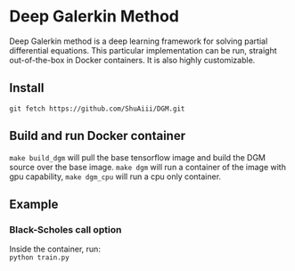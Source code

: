 # Deep Galerkin Method

Deep Galerkin method is a deep learning framework for solving partial 
differential equations. This particular implementation can be run, straight 
out-of-the-box in Docker containers. It is also highly customizable.

## Install
`git fetch https://github.com/ShuAiii/DGM.git`

## Build and run Docker container
`make build_dgm` will pull the base tensorflow image and build the DGM source
over the base image. `make dgm` will run a container of the image with gpu capability, 
`make dgm_cpu` will run a cpu only container.

## Example
### Black-Scholes call option
Inside the container, run:
<br />
`python train.py`




